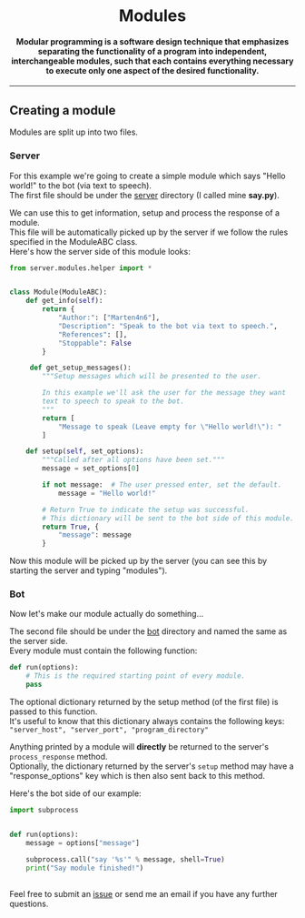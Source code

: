 <h1 align="center">
  Modules
  <br>
</h1>

<h4 align="center">Modular programming is a software design technique that emphasizes separating the functionality of a program into independent, interchangeable modules, such that each contains everything necessary to execute only one aspect of the desired functionality.</h4>

---

## Creating a module
Modules are split up into two files.

### Server
For this example we're going to create a simple module which says "Hello world!" to the bot (via text to speech). <br/>
The first file should be under the [server](https://github.com/Marten4n6/EvilOSX/tree/master/server/modules/server) directory (I called mine **say.py**).

We can use this to get information, setup and process the response of a module. <br/>
This file will be automatically picked up by the server if we follow the rules specified in the ModuleABC class. <br/>
Here's how the server side of this module looks: <br/>
```python
from server.modules.helper import *


class Module(ModuleABC):
    def get_info(self):
        return {
            "Author:": ["Marten4n6"],
            "Description": "Speak to the bot via text to speech.",
            "References": [],
            "Stoppable": False
        }

     def get_setup_messages():
        """Setup messages which will be presented to the user.

        In this example we'll ask the user for the message they want
        text to speech to speak to the bot.
        """
        return [
            "Message to speak (Leave empty for \"Hello world!\"): "
        ]

    def setup(self, set_options):
        """Called after all options have been set."""
        message = set_options[0]

        if not message:  # The user pressed enter, set the default.
            message = "Hello world!"

        # Return True to indicate the setup was successful.
        # This dictionary will be sent to the bot side of this module.
        return True, {
            "message": message
        }
```
Now this module will be picked up by the server (you can see this by starting the server and typing "modules"). <br/>

### Bot
Now let's make our module actually do something...

The second file should be under the [bot](https://github.com/Marten4n6/EvilOSX/tree/master/server/modules/bot) directory and named the same as the server side. <br/>
Every module must contain the following function:
```python
def run(options):
    # This is the required starting point of every module.
    pass
 ```
The optional dictionary returned by the setup method (of the first file) is passed to this function. <br/>
It's useful to know that this dictionary always contains the following keys: <br/>
```"server_host", "server_port", "program_directory"```

Anything printed by a module will **directly** be returned to the server's ```process_response``` method. <br/>
Optionally, the dictionary returned by the server's ```setup``` method may have a "response_options" key which is then also sent back to this method.

Here's the bot side of our example:
```python
import subprocess


def run(options):
    message = options["message"]

    subprocess.call("say '%s'" % message, shell=True)
    print("Say module finished!")
```

##
Feel free to submit an [issue](https://github.com/Marten4n6/EvilOSX/issues) or send me an email if you have any further questions.